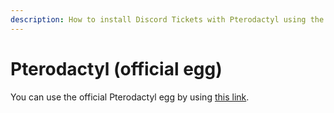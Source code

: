 ```yaml
---
description: How to install Discord Tickets with Pterodactyl using the official egg
---
```


# Pterodactyl (official egg)
You can use the official Pterodactyl egg by using [this link](https://dl.discordtickets.app/bot/pterodactyl.json).
